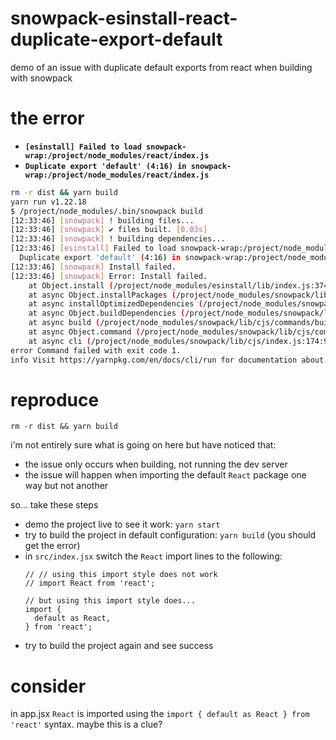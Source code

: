# snowpack-esinstall-react-duplicate-export-default
demo of an issue with duplicate default exports from react when building with snowpack

# the error

* **```[esinstall] Failed to load snowpack-wrap:/project/node_modules/react/index.js```**
* **```Duplicate export 'default' (4:16) in snowpack-wrap:/project/node_modules/react/index.js```**

``` bash
rm -r dist && yarn build 
yarn run v1.22.18
$ /project/node_modules/.bin/snowpack build
[12:33:46] [snowpack] ! building files...
[12:33:46] [snowpack] ✔ files built. [0.03s]
[12:33:46] [snowpack] ! building dependencies...
[12:33:46] [esinstall] Failed to load snowpack-wrap:/project/node_modules/react/index.js
  Duplicate export 'default' (4:16) in snowpack-wrap:/project/node_modules/react/index.js
[12:33:46] [snowpack] Install failed.
[12:33:46] [snowpack] Error: Install failed.
    at Object.install (/project/node_modules/esinstall/lib/index.js:374:19)
    at async Object.installPackages (/project/node_modules/snowpack/lib/cjs/sources/local-install.js:24:25)
    at async installOptimizedDependencies (/project/node_modules/snowpack/lib/cjs/build/process.js:81:27)
    at async Object.buildDependencies (/project/node_modules/snowpack/lib/cjs/build/process.js:241:31)
    at async build (/project/node_modules/snowpack/lib/cjs/commands/build.js:12:5)
    at async Object.command (/project/node_modules/snowpack/lib/cjs/commands/build.js:35:9)
    at async cli (/project/node_modules/snowpack/lib/cjs/index.js:174:9)
error Command failed with exit code 1.
info Visit https://yarnpkg.com/en/docs/cli/run for documentation about this command.
```

# reproduce

```rm -r dist && yarn build```

i'm not entirely sure what is going on here but have noticed that:
* the issue only occurs when building, not running the dev server
* the issue will happen when importing the default ```React``` package one way but not another

so... take these steps
* demo the project live to see it work: ```yarn start```
* try to build the project in default configuration: ```yarn build``` (you should get the error)
* in ```src/index.jsx``` switch the ```React``` import lines to the following:
  ```
  // // using this import style does not work
  // import React from 'react';

  // but using this import style does...
  import {
    default as React,
  } from 'react';
  ```
* try to build the project again and see success

# consider
in app.jsx ```React``` is imported using the ```import { default as React } from 'react'``` syntax. maybe this is a clue?
